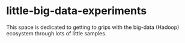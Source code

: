 # little-big-data-experiments

This space is dedicated to getting to grips with the big-data (Hadoop) ecosystem through lots of little samples.


